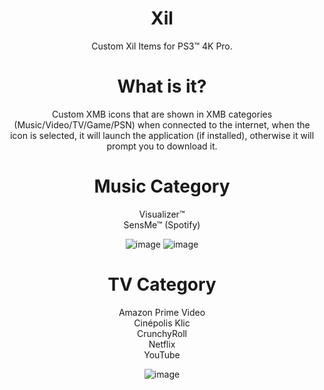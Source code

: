 <div align="center"> 

# Xil
Custom Xil Items for PS3™ 4K Pro.

# What is it?
Custom XMB icons that are shown in XMB categories (Music/Video/TV/Game/PSN) when connected to the internet, when the icon is selected, it will launch the application (if installed), otherwise it will prompt you to download it.

# Music Category
Visualizer™ </br>
SensMe™ (Spotify)</br>

![image](https://user-images.githubusercontent.com/74815634/148670374-2353c196-687c-42d2-9e53-db084d925e53.png)
![image](https://user-images.githubusercontent.com/74815634/148670391-a8321b2b-8523-4d47-b0f6-4d964fcb72ee.png)


# TV Category
Amazon Prime Video</br>
Cinépolis Klic</br>
CrunchyRoll</br>
Netflix</br>
YouTube</br>

![image](https://user-images.githubusercontent.com/74815634/148670415-850ca3d5-c29d-46ff-96ca-faac89d0386e.png)


</div>
